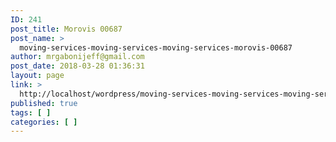 ```yaml
---
ID: 241
post_title: Morovis 00687
post_name: >
  moving-services-moving-services-moving-services-morovis-00687
author: mrgabonijeff@gmail.com
post_date: 2018-03-28 01:36:31
layout: page
link: >
  http://localhost/wordpress/moving-services-moving-services-moving-services-morovis-00687/
published: true
tags: [ ]
categories: [ ]
---
```

